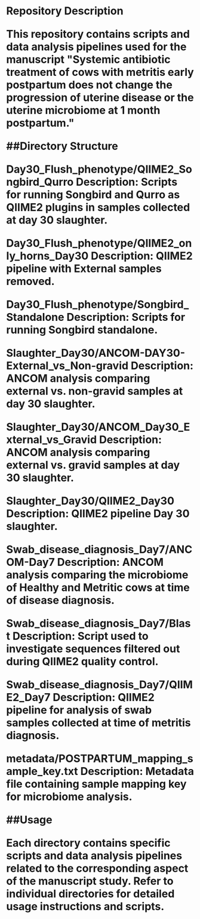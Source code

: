 <h1>Repository Description

This repository contains scripts and data analysis pipelines used for the manuscript "Systemic antibiotic treatment of cows with metritis early postpartum does not change the progression of uterine disease or the uterine microbiome at 1 month postpartum."

##Directory Structure

Day30_Flush_phenotype/QIIME2_Songbird_Qurro
Description: Scripts for running Songbird and Qurro as QIIME2 plugins in samples collected at day 30 slaughter.

Day30_Flush_phenotype/QIIME2_only_horns_Day30
Description: QIIME2 pipeline with External samples removed.

Day30_Flush_phenotype/Songbird_Standalone
Description: Scripts for running Songbird standalone.

Slaughter_Day30/ANCOM-DAY30-External_vs_Non-gravid
Description: ANCOM analysis comparing external vs. non-gravid samples at day 30 slaughter.

Slaughter_Day30/ANCOM_Day30_External_vs_Gravid
Description: ANCOM analysis comparing external vs. gravid samples at day 30 slaughter.

Slaughter_Day30/QIIME2_Day30
Description: QIIME2 pipeline Day 30 slaughter.

Swab_disease_diagnosis_Day7/ANCOM-Day7
Description: ANCOM analysis comparing the microbiome of Healthy and Metritic cows at time of disease diagnosis.

Swab_disease_diagnosis_Day7/Blast
Description: Script used to investigate sequences filtered out during QIIME2 quality control.

Swab_disease_diagnosis_Day7/QIIME2_Day7
Description: QIIME2 pipeline for analysis of swab samples collected at time of metritis diagnosis.

metadata/POSTPARTUM_mapping_sample_key.txt
Description: Metadata file containing sample mapping key for microbiome analysis.

##Usage

Each directory contains specific scripts and data analysis pipelines related to the corresponding aspect of the manuscript study. Refer to individual directories for detailed usage instructions and scripts.

